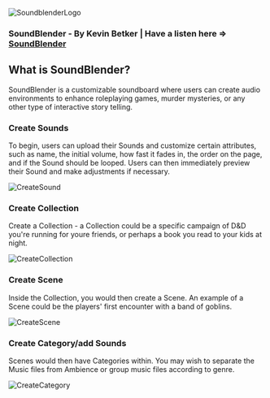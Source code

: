 ![SoundblenderLogo](http://kevinbetker.com/App_Academy/soundblender/githubStuffs/animatedLogoGithub2.gif)

### SoundBlender - By Kevin Betker | Have a listen here => [SoundBlender](https://soundblender.herokuapp.com/)

## What is SoundBlender?
SoundBlender is a customizable soundboard where users can create audio environments to enhance roleplaying games, murder mysteries, or any other type of interactive story telling.

### Create Sounds
To begin, users can upload their Sounds and customize certain attributes, such as name, the initial volume, how fast it fades in, the order on the page, and if the Sound should be looped.  Users can then immediately preview their Sound and make adjustments if necessary.

![CreateSound](http://kevinbetker.com/App_Academy/soundblender/githubStuffs/createSound.gif)

### Create Collection
Create a Collection - a Collection could be a specific campaign of D&D you're running for youre friends, or perhaps a book you read to your kids at night.

![CreateCollection](http://kevinbetker.com/App_Academy/soundblender/githubStuffs/createCollection.gif)

### Create Scene
Inside the Collection, you would then create a Scene. An example of a Scene could be the players' first encounter with a band of goblins.

![CreateScene](http://kevinbetker.com/App_Academy/soundblender/githubStuffs/crateScene.gif)

### Create Category/add Sounds
Scenes would then have Categories within. You may wish to separate the Music files from Ambience or group music files according to genre.

![CreateCategory](http://kevinbetker.com/App_Academy/soundblender/githubStuffs/createCategories.gif)




